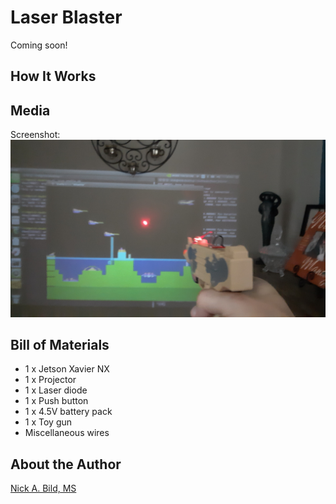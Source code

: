 # Laser Blaster

Coming soon!

## How It Works

## Media

Screenshot:
![Screenshot](https://raw.githubusercontent.com/nickbild/laser_blaster/main/media/screenshot_sm2.jpg)


## Bill of Materials

- 1 x Jetson Xavier NX
- 1 x Projector
- 1 x Laser diode
- 1 x Push button
- 1 x 4.5V battery pack
- 1 x Toy gun
- Miscellaneous wires

## About the Author

[Nick A. Bild, MS](https://nickbild79.firebaseapp.com/#!/)
